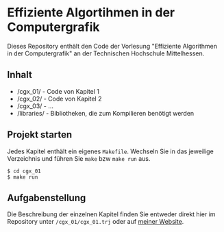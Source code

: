 # Effiziente Algortihmen in der Computergrafik

Dieses Repository enthält den Code der Vorlesung "Effiziente Algorithmen in der Computergrafik" an der Technischen Hochschule Mittelhessen.

## Inhalt

- /cgx_01/ - Code von Kapitel 1
- /cgx_02/ - Code von Kapitel 2
- /cgx_03/ - ...
- /libraries/ - Bibliotheken, die zum Kompilieren benötigt werden


## Projekt starten

Jedes Kapitel enthält ein eigenes `Makefile`. Wechseln Sie in das jeweilige Verzeichnis und führen Sie `make` bzw `make run` aus.

```
$ cd cgx_01
$ make run
```


## Aufgabenstellung

Die Beschreibung der einzelnen Kapitel finden Sie entweder direkt hier im Repository unter `/cgx_01/cgx_01.trj` oder auf [meiner Website](https://www.tobias-reimann.com/thm/effiziente-algorithmen-in-der-computergrafik/).